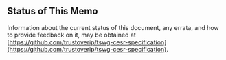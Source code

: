 ## Status of This Memo
Information about the current status of this document, any errata,
and how to provide feedback on it, may be obtained at
[https://github.com/trustoverip/tswg-cesr-specification](https://github.com/trustoverip/tswg-cesr-specification).
